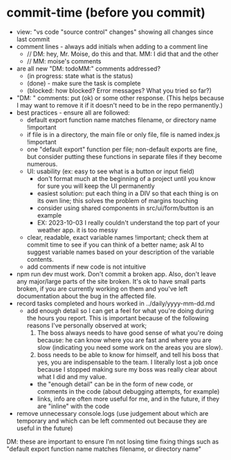 # commit-time (before you commit)

- view: "vs code "source control" changes" showing all changes since last commit
- comment lines - always add initials when adding to a comment line
  - // DM: hey, Mr. Moise, do this and that. MM: I did that and the other
  - // MM: moise's comments
- are all new "DM: todoMM:" comments addressed?
    - (in progress: state what is the status)
    - (done) - make sure the task is complete
    - (blocked: how blocked? Error messages? What you tried so far?)
- "DM: " comments: put (ok) or some other response. (This helps because I may want to remove it if it doesn't need to be in the repo permanently.)
- best practices - ensure all are followed:
  - default export function name matches filename, or directory name !important
  - if file is in a directory, the main file or only file, file is named index.js !important
  - one "default export" function per file; non-default exports are fine, but consider putting these functions in separate files if they become numerous.
  - UI: usability (ex: easy to see what is a button or input field) 
    - don't format much at the beginning of a project until you know for sure you will keep the UI permanently 
    - easiest solution: put each thing in a DIV so that each thing is on its own line; this solves the problem of margins touching 
    - consider using shared components in src/ui/form/button is an example
    - EX: 2023-10-03 I really couldn't understand the top part of your weather app. it is too messy
  - clear, readable, exact variable names !important; check them at commit time to see if you can think of a better name; ask AI to suggest variable names based on your description of the variable contents.
  - add comments if new code is not intuitive
- npm run dev must work. Don't commit a broken app. Also, don't leave any major/large parts of the site broken. It's ok to have small parts broken, if you are currently working on them and you've left documentation about the bug in the affected file.
- record tasks completed and hours worked in ../daily/yyyy-mm-dd.md
  - add enough detail so I can get a feel for what you're doing during the hours you report. This is important because of the following reasons I've personally observed at work;
    1. The boss always needs to have good sense of what you're doing because: he can know where you are fast and where you are slow (indicating you need some work on the areas you are slow). 
    2. boss needs to be able to know for himself, and tell his boss that yes, you are indispensable to the team. I literally lost a job once because I stopped making sure my boss was really clear about what I did and my value.
    - the "enough detail" can be in the form of new code, or comments in the code (about debugging attempts, for example)
    - links, info are often more useful for me, and in the future, if they are "inline" with the code
- remove unnecessary console.logs (use judgement about which are temporary and which can be left commented out because they are useful in the future)

DM: these are important to ensure I'm not losing time fixing things such as "default export function name matches filename, or directory name"